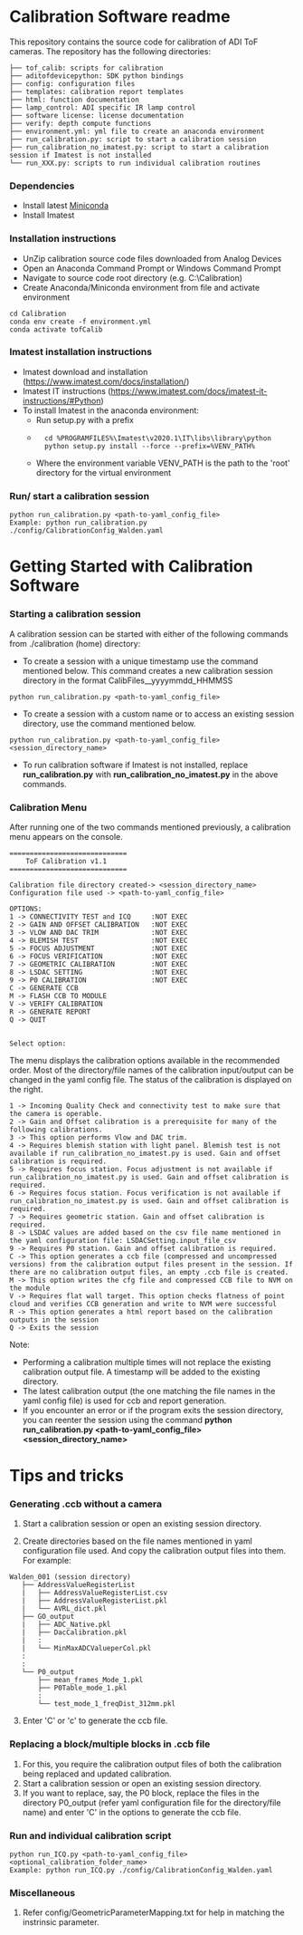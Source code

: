 ﻿# Calibration Software readme

This repository contains the source code for calibration of ADI ToF cameras. The repository has the following directories:

```
├── tof_calib: scripts for calibration
├── aditofdevicepython: SDK python bindings
├── config: configuration files
├── templates: calibration report templates
├── html: function documentation
├── lamp_control: ADI specific IR lamp control
├── software license: license documentation
├── verify: depth compute functions
├── environment.yml: yml file to create an anaconda environment
├── run_calibration.py: script to start a calibration session
├── run_calibration_no_imatest.py: script to start a calibration session if Imatest is not installed
└── run_XXX.py: scripts to run individual calibration routines
```

### Dependencies
* Install latest [Miniconda](https://conda.io/miniconda.html)
* Install Imatest

### Installation instructions
* UnZip calibration source code files downloaded from Analog Devices
* Open an Anaconda Command Prompt or Windows Command Prompt
* Navigate to source code root directory (e.g. C:\Calibration)
* Create Anaconda/Miniconda environment from file and activate environment
```
cd Calibration
conda env create -f environment.yml
conda activate tofCalib
```

### Imatest installation instructions
* Imatest download and installation (https://www.imatest.com/docs/installation/)
* Imatest IT instructions (https://www.imatest.com/docs/imatest-it-instructions/#Python)
* To install Imatest in the anaconda environment:
    * Run setup.py with a prefix
    * ``` 
        cd %PROGRAMFILES%\Imatest\v2020.1\IT\libs\library\python
        python setup.py install --force --prefix=%VENV_PATH%
        ```
    * Where the environment variable VENV_PATH is the path to the 'root' directory for the virtual environment

### Run/ start a calibration session
```
python run_calibration.py <path-to-yaml_config_file>
Example: python run_calibration.py ./config/CalibrationConfig_Walden.yaml
```

# Getting Started with Calibration Software

### Starting a calibration session
A calibration session can be started with either of the following commands from ./calibration (home) directory:
* To create a session with a unique timestamp use the command mentioned below. This command creates a new calibration session directory in the format CalibFiles_<ToF module class>_yyyymmdd_HHMMSS 
```
python run_calibration.py <path-to-yaml_config_file>
```

* To create a session with a custom name or to access an existing session directory, use the command mentioned below.
```
python run_calibration.py <path-to-yaml_config_file> <session_directory_name>
```

* To run calibration software if Imatest is not installed, replace **run_calibration.py** with **run_calibration_no_imatest.py** in the above commands.

### Calibration Menu
After running one of the two commands mentioned previously, a calibration menu appears on the console.
```
=============================
    ToF Calibration v1.1
=============================

Calibration file directory created-> <session_directory_name>
Configuration file used -> <path-to-yaml_config_file>

OPTIONS:
1 -> CONNECTIVITY TEST and ICQ     :NOT EXEC
2 -> GAIN AND OFFSET CALIBRATION   :NOT EXEC
3 -> VLOW AND DAC TRIM             :NOT EXEC
4 -> BLEMISH TEST                  :NOT EXEC
5 -> FOCUS ADJUSTMENT              :NOT EXEC
6 -> FOCUS VERIFICATION            :NOT EXEC
7 -> GEOMETRIC CALIBRATION         :NOT EXEC
8 -> LSDAC SETTING                 :NOT EXEC
9 -> P0 CALIBRATION                :NOT EXEC
C -> GENERATE CCB
M -> FLASH CCB TO MODULE
V -> VERIFY CALIBRATION
R -> GENERATE REPORT
Q -> QUIT


Select option:
```
The menu displays the calibration options available in the recommended order. Most of the directory/file names of the calibration input/output can be changed in the yaml config file. The status of the calibration is displayed on the right.
```
1 -> Incoming Quality Check and connectivity test to make sure that the camera is operable.
2 -> Gain and Offset calibration is a prerequisite for many of the following calibrations.
3 -> This option performs Vlow and DAC trim.
4 -> Requires blemish station with light panel. Blemish test is not available if run_calibration_no_imatest.py is used. Gain and offset calibration is required.
5 -> Requires focus station. Focus adjustment is not available if run_calibration_no_imatest.py is used. Gain and offset calibration is required.
6 -> Requires focus station. Focus verification is not available if run_calibration_no_imatest.py is used. Gain and offset calibration is required.
7 -> Requires geometric station. Gain and offset calibration is required.
8 -> LSDAC values are added based on the csv file name mentioned in the yaml configuration file: LSDACSetting.input_file_csv
9 -> Requires P0 station. Gain and offset calibration is required.
C -> This option generates a ccb file (compressed and uncompressed versions) from the calibration output files present in the session. If there are no calibration output files, an empty .ccb file is created.
M -> This option writes the cfg file and compressed CCB file to NVM on the module
V -> Requires flat wall target. This option checks flatness of point cloud and verifies CCB generation and write to NVM were successful
R -> This option generates a html report based on the calibration outputs in the session
Q -> Exits the session
```

Note:
* Performing a calibration multiple times will not replace the existing calibration output file. A timestamp will be added to the existing directory.
* The latest calibration output (the one matching the file names in the yaml config file) is used for ccb and report generation.
* If you encounter an error or if the program exits the session directory, you can reenter the session using the command **python run_calibration.py <path-to-yaml_config_file> <session_directory_name>**

# Tips and tricks

### Generating .ccb without a camera
1. Start a calibration session or open an existing session directory.

2. Create directories based on the file names mentioned in yaml configuration file used. And copy the calibration output files into them.
For example:
 ```
 Walden_001 (session directory)
    ├── AddressValueRegisterList
    |   ├── AddressValueRegisterList.csv
    |   ├── AddressValueRegisterList.pkl
    |   └── AVRL_dict.pkl
    ├── GO_output
    |   ├── ADC_Native.pkl
    |   ├── DacCalibration.pkl
    |   :
    |   └── MinMaxADCValueperCol.pkl
    :
    :
    └── P0_output
        ├── mean_frames_Mode_1.pkl
        ├── P0Table_mode_1.pkl
        :
        └── test_mode_1_freqDist_312mm.pkl
```
3. Enter 'C' or 'c' to generate the ccb file.

### Replacing a block/multiple blocks in .ccb file
1. For this, you require the calibration output files of both the calibration being replaced and updated calibration.
2. Start a calibration session or open an existing session directory.
3. If you want to replace, say, the P0 block, replace the files in the directory P0_output (refer yaml configuration file for the directory/file name) and enter 'C' in the options to generate the ccb file.

### Run and individual calibration script
```
python run_ICQ.py <path-to-yaml_config_file> <optional_calibration_folder_name>
Example: python run_ICQ.py ./config/CalibrationConfig_Walden.yaml
```

### Miscellaneous
1. Refer config/GeometricParameterMapping.txt for help in matching the instrinsic parameter.



